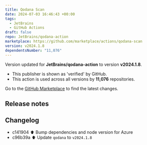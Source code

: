 ```yaml
---
title: Qodana Scan
date: 2024-07-03 16:46:43 +00:00
tags:
  - JetBrains
  - GitHub Actions
draft: false
repo: JetBrains/qodana-action
marketplace: https://github.com/marketplace/actions/qodana-scan
version: v2024.1.8
dependentsNumber: "11,076"
---
```



Version updated for **JetBrains/qodana-action** to version **v2024.1.8**.
- This publisher is shown as 'verified' by GitHub.
- This action is used across all versions by **11,076** repositories.

Go to the [GitHub Marketplace](https://github.com/marketplace/actions/qodana-scan) to find the latest changes.

## Release notes

## Changelog
* c141904 :arrow_up: Bump dependencies and node version for Azure
* c96b39a :arrow_up: Update `qodana` to `v2024.1.8`


